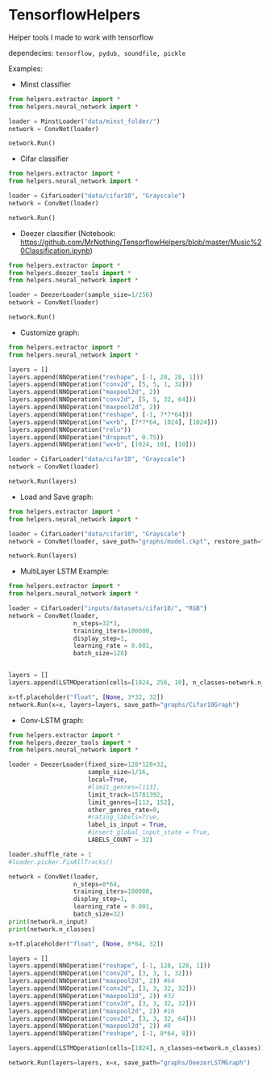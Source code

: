 # TensorflowHelpers
Helper tools I made to work with tensorflow

dependecies:
```tensorflow, pydub, soundfile, pickle```

Examples:

- Minst classifier
```python
from helpers.extractor import *
from helpers.neural_network import *

loader = MinstLoader("data/minst_folder/")
network = ConvNet(loader)

network.Run()
```

- Cifar classifier
```python
from helpers.extractor import *
from helpers.neural_network import *

loader = CifarLoader("data/cifar10", "Grayscale")
network = ConvNet(loader)

network.Run()
```

- Deezer classifier (Notebook: https://github.com/MrNothing/TensorflowHelpers/blob/master/Music%20Classification.ipynb)
```python
from helpers.extractor import *
from helpers.deezer_tools import *
from helpers.neural_network import *

loader = DeezerLoader(sample_size=1/256)
network = ConvNet(loader)

network.Run()
```

- Customize graph:
```python
from helpers.extractor import *
from helpers.neural_network import *

layers = []
layers.append(NNOperation("reshape", [-1, 28, 28, 1]))
layers.append(NNOperation("conv2d", [5, 5, 1, 32]))
layers.append(NNOperation("maxpool2d", 2))
layers.append(NNOperation("conv2d", [5, 5, 32, 64]))
layers.append(NNOperation("maxpool2d", 2))
layers.append(NNOperation("reshape", [-1, 7*7*64]))
layers.append(NNOperation("wx+b", [7*7*64, 1024], [1024]))
layers.append(NNOperation("relu"))
layers.append(NNOperation("dropout", 0.75))
layers.append(NNOperation("wx+b", [1024, 10], [10]))

loader = CifarLoader("data/cifar10", "Grayscale")
network = ConvNet(loader)

network.Run(layers)
```

- Load and Save graph:
```python
from helpers.extractor import *
from helpers.neural_network import *

loader = CifarLoader("data/cifar10", "Grayscale")
network = ConvNet(loader, save_path="graphs/model.ckpt", restore_path="graphs/model.ckpt")

network.Run(layers)
```

- MultiLayer LSTM Example:
```python
from helpers.extractor import *
from helpers.neural_network import *

loader = CifarLoader("inputs/datasets/cifar10/", "RGB")
network = ConvNet(loader, 
                  n_steps=32*3,
                  training_iters=100000, 
                  display_step=1, 
                  learning_rate = 0.001, 
                  batch_size=128)


layers = []
layers.append(LSTMOperation(cells=[1024, 256, 10], n_classes=network.n_classes))

x=tf.placeholder("float", [None, 3*32, 32])
network.Run(x=x, layers=layers, save_path="graphs/Cifar10Graph")
```
- Conv-LSTM graph:
```python
from helpers.extractor import *
from helpers.deezer_tools import *
from helpers.neural_network import *

loader = DeezerLoader(fixed_size=128*128+32, 
                      sample_size=1/16, 
                      local=True, 
                      #limit_genres=[113],
                      limit_track=15781392, 
                      limit_genres=[113, 152], 
                      other_genres_rate=0, 
                      #rating_labels=True,
                      label_is_input = True,
                      #insert_global_input_state = True,
                      LABELS_COUNT = 32)

loader.shuffle_rate = 1
#loader.picker.FixAllTracks()

network = ConvNet(loader, 
                  n_steps=8*64,
                  training_iters=100000, 
                  display_step=1, 
                  learning_rate = 0.001, 
                  batch_size=32)
print(network.n_input)
print(network.n_classes)

x=tf.placeholder("float", [None, 8*64, 32])

layers = []
layers.append(NNOperation("reshape", [-1, 128, 128, 1]))
layers.append(NNOperation("conv2d", [3, 3, 1, 32]))
layers.append(NNOperation("maxpool2d", 2)) #64
layers.append(NNOperation("conv2d", [3, 3, 32, 32]))
layers.append(NNOperation("maxpool2d", 2)) #32
layers.append(NNOperation("conv2d", [3, 3, 32, 32]))
layers.append(NNOperation("maxpool2d", 2)) #16
layers.append(NNOperation("conv2d", [3, 3, 32, 64]))
layers.append(NNOperation("maxpool2d", 2)) #8
layers.append(NNOperation("reshape", [-1, 8*64, 8]))

layers.append(LSTMOperation(cells=[1024], n_classes=network.n_classes))

network.Run(layers=layers, x=x, save_path="graphs/DeezerLSTMGraph")
```
